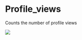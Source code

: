 # Profile_views
Counts the number of profile views

![](https://komarev.com/ghpvc/?username=manisha-das03&color=orange)
